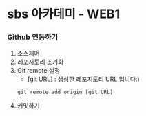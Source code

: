 
# sbs 아카데미 - WEB1



### Github 연동하기

1. 소스제어 
2. 레포지토리 초기화
3. Git remote 설정
    - [git URL] : 생성한 레포지토리 URL 입니다:)
    ```
    git remote add origin [git URL]
    ```
4. 커밋하기
    ```


